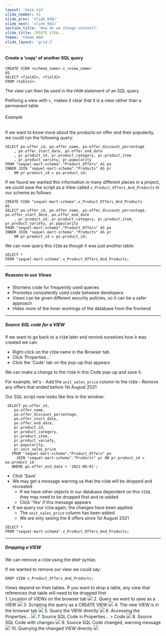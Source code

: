 ```yaml
---
layout: 'base.njk'
slide_number: 41
slide_prev: 'slide_040/'
slide_next: 'slide_042/'
section_title: 'How do we change content?'
slide_title: CREATE VIEW...
theme: 'theme_004'
slide_layout: 'grid-2'
---
```


<section class="slide__text">

#### Create a 'copy' of another SQL query

```
CREATE VIEW <schema_name>.v_<view_name>
AS
SELECT <field1>, <field2>
FROM <table1>;
```

The view can then be used in the `FROM` statement of an SQL query

Prefixing a view with `v_` makes it clear that it is a view rather than a permanent table

###### Example
If we want to know more about the products on offer and their popularity, we could run the following query:
```
SELECT po.offer_id, po.offer_name, po.offer_discount_percentage
    , po.offer_start_date, po.offer_end_date
	, pr.product_id, pr.product_category, pr.product_item
    , pr.product_variety, pr.popularity
FROM "sequel-mart-schema"."Product_Offers" AS po
INNER JOIN "sequel-mart-schema"."Products" AS pr
	ON pr.product_id = po.product_id;
```

If we found we wanted this information in many different places in a project, we could save the script as a View called `v_Product_Offers_And_Products` in our schema as follows:

```
CREATE VIEW "sequel-mart-schema".v_Product_Offers_And_Products
AS
SELECT po.offer_id, po.offer_name, po.offer_discount_percentage, po.offer_start_date, po.offer_end_date
	, pr.product_id, pr.product_category, pr.product_item, pr.product_variety, pr.popularity
FROM "sequel-mart-schema"."Product_Offers" AS po
INNER JOIN "sequel-mart-schema"."Products" AS pr
	ON pr.product_id = po.product_id;
```

We can now query this `VIEW` as though it was just another table:
```
SELECT *
FROM "sequel-mart-schema".v_Product_Offers_And_Products;
```

<hr />

##### Reasons to use Views
- Shortens code for frequently used queries
- Promotes consistently used code between developers
- Views can be given different security policies, so it can be a safer approach
- Hides more of the inner workings of the database from the frontend

<hr />

##### Source SQL code for a VIEW
If we want to go back to a `VIEW` later and remind ourselves how it was created we can:
- Right-click on the `VIEW` name in the Browser tab
- Click 'Properties...'
- Click the 'Code' tab on the pop-up that appears

We can make a change to the `VIEW` in this Code pop-up and save it.

For example, let's
    - Add the `unit_sales_price` column to the `VIEW`
    - Remove any offers that ended before 1st August 2021

Our SQL script now looks like this in the window:

```
 SELECT po.offer_id,
    po.offer_name,
    po.offer_discount_percentage,
    po.offer_start_date,
    po.offer_end_date,
    pr.product_id,
    pr.product_category,
    pr.product_item,
    pr.product_variety,
    pr.popularity,
    pr.unit_sales_price
   FROM "sequel-mart-schema"."Product_Offers" po
     JOIN "sequel-mart-schema"."Products" pr ON pr.product_id = po.product_id
   WHERE po.offer_end_date > '2021-08-01';
```
- Click 'Save'
- We may get a message warning us that the `VIEW` will be dropped and recreated
    - If we have other objects in our database dependent on this `VIEW`, they may need to be dropped first and re-added
    - Click 'Yes' if this message appears
- If we query our `VIEW` again, the changes have been applied:
    - The `unit_sales_price` column has been added
    - We are only seeing the 8 offers since 1st August 2021

```
SELECT *
FROM "sequel-mart-schema".v_Product_Offers_And_Products;
```

<hr />

##### Dropping a VIEW
We can remove a `VIEW` using the `DROP` syntax.

If we wanted to remove our view we could say:
```
DROP VIEW v_Product_Offers_And_Products;
```

<div class="warning">Views depend on their tables. If you want to drop a table, any view that references that table will need to be dropped first</div>

</section>

<section class="slide__images">
<caption>1. Location of VIEWs on the browser tab</caption>
<img src="{{ '../../images/004_Views_Location_Browser.png' | url }}" />
<caption>2. Query we want to save as a VIEW</caption>
<img src="{{ '../../images/004_Views_SELECT.png' | url }}" />
<caption>3. Scripting the query as a CREATE VIEW</caption>
<img src="{{ '../../images/004_Views_CREATE_VIEW.png' | url }}" />
<caption>4. The new VIEW is in the browser tab</caption>
<img src="{{ '../../images/004_Views_Location_Browser_After.png' | url }}" />
<caption>5. Query the VIEW directly</caption>
<img src="{{ '../../images/004_Views_VIEW_SELECT.png' | url }}" />
<caption>6. Accessing the Properties...</caption>
<img src="{{ '../../images/004_Views_Properties.png' | url }}" />
<caption>7. Source SQL Code in Properties... > Code</caption>
<img src="{{ '../../images/004_Views_Properties_Code.png' | url }}" />
<caption>8. Source SQL Code with changes</caption>
<img src="{{ '../../images/004_Views_Properties_Code_Changes.png' | url }}" />
<caption>9. Source SQL Code changed, warning message</caption>
<img src="{{ '../../images/004_Views_Properties_Code_Warning.png' | url }}" />
<caption>10. Querying the changed VIEW directly</caption>
<img src="{{ '../../images/004_Views_SELECT_After_Changes.png' | url }}" />



</section>

